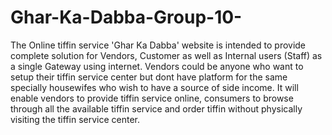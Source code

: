 # Ghar-Ka-Dabba-Group-10-
The Online tiffin service 'Ghar Ka Dabba' website is intended to provide complete solution for Vendors, Customer as well as Internal users (Staff) as a single Gateway using internet. Vendors could be anyone who want to setup their tiffin service center but dont have platform for the same specially housewifes who wish to have a source of side income. It will enable vendors to provide tiffin service online, consumers to browse through all the available tiffin service and order tiffin without physically visiting the tiffin service center.

